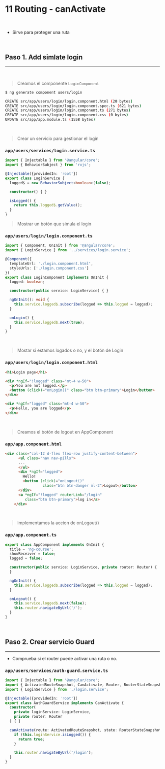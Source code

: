 # 11 Routing - canActivate
<br>

- Sirve para proteger una ruta

<br>

## Paso 1. Add simlate login
---
<br>

> Creamos el componente `LoginComponent`

``` bash
$ ng generate component users/login

CREATE src/app/users/login/login.component.html (20 bytes)
CREATE src/app/users/login/login.component.spec.ts (621 bytes)
CREATE src/app/users/login/login.component.ts (271 bytes)
CREATE src/app/users/login/login.component.css (0 bytes)
UPDATE src/app/app.module.ts (1558 bytes)
```
<br>

> Crear un servicio para gestionar el login

### `app/users/services/login.service.ts`
``` ts
import { Injectable } from '@angular/core';
import { BehaviorSubject } from 'rxjs';

@Injectable({providedIn: 'root'})
export class LoginService {
  logged$ = new BehaviorSubject<boolean>(false);

  constructor() { }

  isLogged() {
    return this.logged$.getValue();
  }
}

```

> Mostrar un botón que simula el login

### `app/users/login/login.component.ts`
``` ts
import { Component, OnInit } from '@angular/core';
import { LoginService } from '../services/login.service';

@Component({
  templateUrl: './login.component.html',
  styleUrls: ['./login.component.css']
})
export class LoginComponent implements OnInit {
  logged: boolean;

  constructor(public service: LoginService) { }

  ngOnInit(): void {
    this.service.logged$.subscribe(logged => this.logged = logged);
  }

  onLogin() {
    this.service.logged$.next(true);
  }
}
```
<br>

> Mostar si estamos logados o no, y el botón de Login

### `app/users/login/login.component.html`
``` html
<h1>Login page</h1>

<div *ngIf="!logged" class="mt-4 w-50">
  <p>You are not logged.</p>
  <button (click)="onLogin()" class="btn btn-primary">Login</button>
</div>

<div *ngIf="logged" class="mt-4 w-50">
  <p>Hello, you are logged</p>
</div>
```
<br>

> Creamos el botón de logout en AppComponent

### `app/app.component.html`
``` html
<div class="col-12 d-flex flex-row justify-content-between">
      <ul class="nav nav-pills">
      ...
      </ul>
      <div *ngIf="logged">
        Hello!
        <button (click)="onLogout()"
                 class="btn btn-danger ml-2">Logout</button>
      </div>
      <a *ngIf="!logged" routerLink="/login"
         class="btn btn-primary">log in</a>
    </div>
```
<br>

> Implementamos la accion de onLogout()

### `app/app.component.ts`
``` ts
export class AppComponent implements OnInit {
  title = 'ng-course';
  showReceiver = false;
  logged = false;

  constructor(public service: LoginService, private router: Router) {
  }

  ngOnInit() {
    this.service.logged$.subscribe(logged => this.logged = logged);
  }

  onLogout() {
    this.service.logged$.next(false);
    this.router.navigateByUrl('/');
  }
}
```
<br>


## Paso 2. Crear servicio Guard
---

- Comprueba si el router puede activar una ruta o no.

### `app/users/services/auth-guard.service.ts`
``` ts
import { Injectable } from '@angular/core';
import { ActivatedRouteSnapshot, CanActivate, Router, RouterStateSnapshot } from '@angular/router';
import { LoginService } from './login.service';

@Injectable({providedIn: 'root'})
export class AuthGuardService implements CanActivate {
  constructor(
    private loginService: LoginService,
    private router: Router
  ) { }

  canActivate(route: ActivatedRouteSnapshot, state: RouterStateSnapshot) {
    if (this.loginService.isLogged()) {
      return true;
    }

    this.router.navigateByUrl('/login');
  }
}
```
<br>